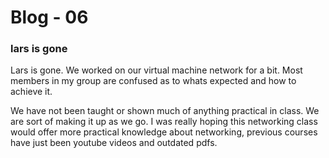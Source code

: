 # Blog - 06

### lars is gone

Lars is gone. We worked on our virtual machine network for a bit. Most members in my group are confused as to whats expected and how to achieve it.

We have not been taught or shown much of anything practical in class. We are sort of making it up as we go. I was really hoping this networking class would offer more practical knowledge about networking, previous courses have just been youtube videos and outdated pdfs.